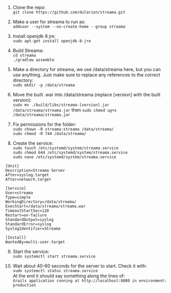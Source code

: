 1. Clone the repo:  
`git clone https://github.com/dularion/streama.git`

2. Make a user for streama to run as:  
`adduser --system --no-create-home --group streama`

3. Install openjdk 8 jre:  
`sudo apt-get install openjdk-8-jre`

4. Build Streama:  
`cd streama`  
`./gradlew assemble`

5. Make a directory for streama, we use /data/streama here, but you can use anything. Just make sure to replace any references to the correct directory:  
`sudo mkdir -p /data/streama`

6. Move the built .war into /data/streama (replace [version] with the built version):  
`sudo mv ./build/libs/streama-[version].jar /data/streama/streama.jar`
then
`sudo chmod ug+x /data/streama/streama.jar`

7. Fix permissions for the folder:  
`sudo chown -R streama:streama /data/streama/`  
`sudo chmod -R 744 /data/streama/`

8. Create the service:  
`sudo touch /etc/systemd/system/streama.service`  
`sudo chmod 644 /etc/systemd/system/streama.service`  
`sudo nano /etc/systemd/system/streama.service`  

```
[Unit]
Description=Streama Server
After=syslog.target
After=network.target

[Service]
User=streama
Type=simple
WorkingDirectory=/data/streama/
ExecStart=/data/streama/streama.war
TimeoutStartSec=120
Restart=on-failure
StandardOutput=syslog
StandardError=syslog
SyslogIdentifier=Streama

[Install]
WantedBy=multi-user.target
```

9. Start the service:  
`sudo systemctl start streama.service`

10. Wait about 40-60 seconds for the server to start. Check it with:  
`sudo systemctl status streama.service`  
At the end it should say something along the lines of:  
`Grails application running at http://localhost:8080 in environment: production`
